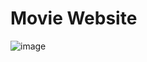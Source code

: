 # Movie Website

![image](https://github.com/user-attachments/assets/9eca2371-b9a0-45f4-acc7-2d3c4ad2b804)
